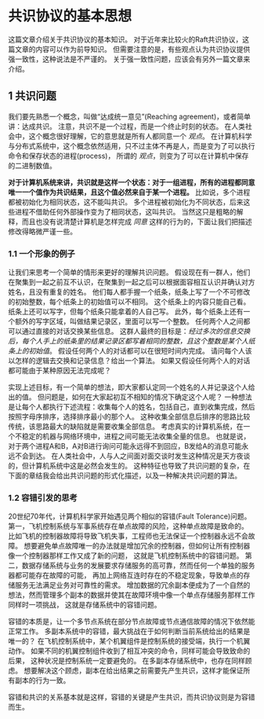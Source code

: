 # 共识协议的基本思想

这篇文章介绍关于共识协议的基本知识。
对于近年来比较火的Raft共识协议，这篇文章的内容可以作为前导知识。
但需要注意的是，有些观点认为共识协议提供强一致性，这种说法是不严谨的。
关于强一致性问题，应该会有另外一篇文章来介绍。


## 1 共识问题

我们要先熟悉一个概念，叫做“达成统一意见”(Reaching agreement)，或者简单讲：达成共识。
注意，共识不是一个过程，而是一个终止时刻的状态。
在人类社会中，这个概念很好理解，它的意思就是所有人都同意一个 _观点_。
在计算机科学与分布式系统中，这个概念依然适用，只不过主体不再是人，而是变为了可以执行命令和保存状态的进程(process)，
所谓的 _观点_，则变为了可以在计算机中保存的二进制数值。

**对于计算机系统来讲，共识就是这样一个状态：对于一组进程，所有的进程都同意唯一一个值作为共识结果，且这个值必然来自于某一个进程。**
比如说，多个进程都被初始化为相同状态，这不能叫共识。
多个进程被初始化为不同状态，后来这些进程不借助任何外部操作变为了相同状态，这叫共识。
当然这只是粗略的解释，而且也没有说清楚计算机是怎样完成 _同意_ 这样的行为的，下面让我们把描述修改得略微严谨一些。


### 1.1 一个形象的例子

让我们来思考一个简单的情形来更好的理解共识问题。
假设现在有一群人，他们在聚集到一起之前互不认识，在聚集到一起之后可以根据面容相互认识并确认对方姓名，且没有重复的姓名。
他们每人都手握一个纸条，纸条上写了一个不可修改的初始整数，每个纸条上的初始值可以不相同。
这个纸条上的内容只能自己看。纸条上还可以写字，但每个纸条只能拿着的人自己写。
此外，每个纸条上还有一个额外的写字区域，叫做结果记录区，里面可以写一个整数。
任何两个人之间都可以通过直接的对话交换某些信息。
这群人最终的目标是：_经过多次的信息交换后，每个人手上的纸条里的结果记录区都写着相同的整数，且这个整数是某个人纸条上的初始值_。
假设任何两个人的对话都可以在很短时间内完成。
请问每个人该以怎样的逻辑去交换和记录信息？给出一个算法。
如果又假设任何两个人的对话都可能由于某种原因无法完成呢？

实现上述目标，有一个简单的想法，即大家都认定同一个姓名的人并记录这个人给出的值。
但问题是，如何在大家起初互不相知的情况下确定这个人呢？
一种想法是让每个人都执行下述流程：收集每个人的姓名，包括自己，直到收集完成，然后按照字母序排序，选择排序最小的那个人。
这种收集全部信息后排序的思路比较传统，该思路最大的缺陷就是需要收集全部信息。
考虑真实的计算机系统，在一个不稳定的机器与网络环境中，进程之间可能无法收集全量的信息。
也就是说，对于两个进程A和B，A对B进行询问可能永远得不到回应，B发给A的消息可能永远不会到达。
在人类社会中，人与人之间面对面交谈时发生这种情况是天方夜谈的，但计算机系统中这是必然会发生的。
这种特征也导致了共识问题的复杂，在下面的章结我会给出共识问题的形式化描述，以及一种解决共识问题的算法。


### 1.2 容错引发的思考

20世纪70年代，计算机科学家开始遇见两个相似的容错(Fault Tolerance)问题。
第一，飞机控制系统与军事系统存在单点故障的风险，这种单点故障是致命的。
比如飞机的控制器故障将导致飞机失事，工程师也无法保证一个控制器永远不会故障。
想要避免单点故障唯一的办法就是增加冗余的控制器，但如何让所有控制器像一个控制器那样工作又成了新的问题，
这就是飞机控制系统中的容错问题。
第二，数据存储系统与业务的发展要求存储服务的高可靠，然而任何一个单独的服务器都可能存在故障的可能，
再加上网络互连时存在的不稳定现象，导致单点的存储服务无法满足业务对可靠性的需求。
增加数据的冗余副本便成为了一个自然的想法，然而管理多个副本的数据并使其在故障环境中像一个单点存储服务那样工作同样时一项挑战，
这就是存储系统中的容错问题。

容错的本质是，让一个多节点系统在部分节点故障或节点通信故障的情况下依然能正常工作。
多副本系统中的容错，最大挑战在于如何判断当前系统给出的结果是唯一的？
在飞机控制系统中，某个机翼组件是控制系统的接受端，执行一个机翼动作。
如果不同的机翼控制组件收到了相互冲突的命令，同样可能会导致致命的后果，
这种状况是控制系统一定要避免的。
在多副本存储系统中，也存在同样顾虑。
想要解决这个顾虑，副本在给出结果之前需要先产生共识，这样才能保证所有副本的行为一致。

容错和共识的关系基本就是这样，容错的关键是产生共识，而共识协议则是为容错而生。


